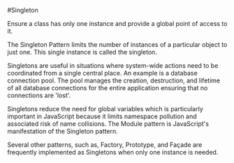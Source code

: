 #Singleton

Ensure a class has only one instance and provide a global point of access to it.

The Singleton Pattern limits the number of instances of a particular object to just one. 
This single instance is called the singleton.

Singletons are useful in situations where system-wide actions need to be coordinated 
from a single central place. An example is a database connection pool. 
The pool manages the creation, destruction, and lifetime of all database connections 
for the entire application ensuring that no connections are 'lost'.

Singletons reduce the need for global variables which is particularly important in 
JavaScript because it limits namespace pollution and associated risk of name collisions. 
The Module pattern is JavaScript's manifestation of the Singleton pattern.

Several other patterns, such as, Factory, Prototype, and Façade are frequently 
implemented as Singletons when only one instance is needed.